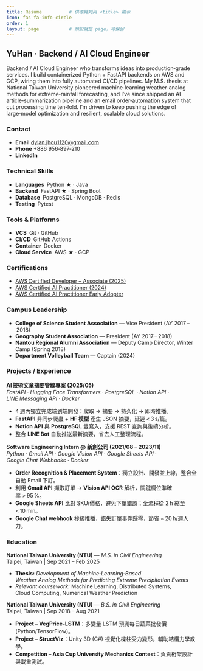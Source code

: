 ```yaml
---
title: Resume          # 供導覽列與 <title> 顯示
icon: fas fa-info-circle
order: 1
layout: page           # 預設就是 page，可保留
---
```


<!-- ===== 單欄 Header ===== -->
<div class="row">
  <div class="col-12" markdown="1">

## YuHan · Backend / AI Cloud Engineer
Backend / AI Cloud Engineer who transforms ideas into production‑grade services. I build containerized Python + FastAPI backends on AWS and GCP, wiring them into fully automated CI/CD pipelines. My M.S. thesis at National Taiwan University pioneered machine‑learning weather‑analog methods for extreme‑rainfall forecasting, and I’ve since shipped an AI article‑summarization pipeline and an email order‑automation system that cut processing time ten‑fold. I’m driven to keep pushing the edge of large‑model optimization and resilient, scalable cloud solutions.
  </div>
</div>

<!-- ===== 雙欄 ===== -->
<div class="row g-4"><aside class="col-md-4" markdown="1">

### Contact
- **Email** dylan.jhou1120@gmail.com  
- **Phone** +886 956‑897‑210  
- **LinkedIn**

### Technical Skills
- **Languages** Python ★ · Java  
- **Backend** FastAPI ★ · Spring Boot  
- **Database** PostgreSQL · MongoDB · Redis  
- **Testing** Pytest  

### Tools & Platforms
- **VCS** Git · GitHub  
- **CI/CD** GitHub Actions  
- **Container** Docker  
- **Cloud Service** AWS ★ · GCP  

### Certifications
- [AWS Certified Developer – Associate (2025)](https://www.credly.com/badges/cf591085-60b2-443a-ab63-037804787827/public_url)
- [AWS Certified AI Practitioner (2024)](https://www.credly.com/badges/5dae0a6b-0bc3-432e-8b9c-2d7d6f660d5b/public_url)
- [AWS Certified AI Practitioner Early Adopter](https://www.credly.com/badges/538b46bc-fa22-4d95-a1ee-0aa4e2ea6a0c/public_url)

### Campus Leadership
- **College of Science Student Association** — Vice President (AY 2017 – 2018)  
- **Geography Student Association** — President (AY 2017 – 2018)  
- **Nantou Regional Alumni Association** — Deputy Camp Director, Winter Camp (Spring 2018)  
- **Department Volleyball Team** — Captain (2024)

</aside><main class="col-md-8" markdown="1">

### Projects / Experience
**AI 技術文章摘要管線專案 (2025/05)**  
*FastAPI · Hugging Face Transformers · PostgreSQL · Notion API · LINE Messaging API · Docker*

- 4 週內獨立完成端到端開發：爬取 → 摘要 → 持久化 → 即時推播。  
- **FastAPI** 非同步爬蟲 + **HF 模型** 產生 JSON 摘要，延遲 < 3 s/篇。  
- **Notion API** 與 **PostgreSQL** 雙寫入，支援 REST 查詢與後續分析。  
- 整合 **LINE Bot** 自動推送最新摘要，省去人工整理流程。  

**Software Engineering Intern @ 新創公司 (2021/08 – 2023/11)**  
*Python · Gmail API · Google Vision API · Google Sheets API · Google Chat Webhooks · Docker*

- **Order Recognition & Placement System**：獨立設計、開發並上線，整合全自動 Email 下訂。  
- 利用 **Gmail API** 擷取訂單 → **Vision API OCR** 解析，關鍵欄位準確率 > 95 %。  
- **Google Sheets API** 比對 SKU/價格，避免下單錯誤；全流程從 2 h 縮至 < 10 min。  
- **Google Chat webhook** 秒級推播，錯失訂單事件歸零，節省 ≈ 20 h/週人力。  

### Education
**National Taiwan University (NTU)** — *M.S. in Civil Engineering*  
Taipei, Taiwan | Sep 2021 – Feb 2025  
- **Thesis:** *Development of Machine‑Learning‑Based Weather Analog Methods for Predicting Extreme Precipitation Events*  
- *Relevant coursework:* Machine Learning, Distributed Systems, Cloud Computing, Numerical Weather Prediction  

**National Taiwan University (NTU)** — *B.S. in Civil Engineering*  
Taipei, Taiwan | Sep 2018 – Aug 2021  
- **Project – VegPrice‑LSTM**：多變量 LSTM 預測每日蔬菜批發價 (Python/TensorFlow)。  
- **Project – StructViz**：Unity 3D (C#) 視覺化樑柱受力變形，輔助結構力學教學。  
- **Competition – Asia Cup University Mechanics Contest**：負責桁架設計與載重測試。  

</main></div>
